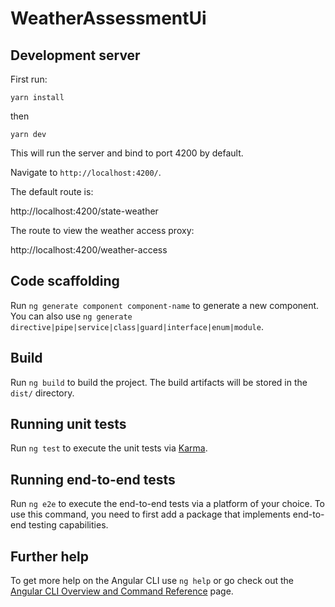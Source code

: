 # WeatherAssessmentUi

## Development server
First run:

``yarn install``

then

``yarn dev``

This will run the server and bind to port 4200 by default.

Navigate to `http://localhost:4200/`.

The default route is:

http://localhost:4200/state-weather

The route to view the weather access proxy: 

http://localhost:4200/weather-access






## Code scaffolding

Run `ng generate component component-name` to generate a new component. You can also use `ng generate directive|pipe|service|class|guard|interface|enum|module`.

## Build

Run `ng build` to build the project. The build artifacts will be stored in the `dist/` directory.

## Running unit tests

Run `ng test` to execute the unit tests via [Karma](https://karma-runner.github.io).

## Running end-to-end tests

Run `ng e2e` to execute the end-to-end tests via a platform of your choice. To use this command, you need to first add a package that implements end-to-end testing capabilities.

## Further help

To get more help on the Angular CLI use `ng help` or go check out the [Angular CLI Overview and Command Reference](https://angular.io/cli) page.
